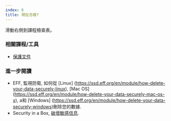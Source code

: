 ```yaml
---
index: 6
title: 現在怎樣?
---
```

滑動右側到課程檢查表。

### 相關課程/工具

*   [保護文件](umbrella://information/protecting-files)

### 進一步閱讀

*   EFF, 監視防衛, 如何從 [Linux] (https://ssd.eff.org/en/module/how-delete-your-data-securely-linux), [Mac OS] (https://ssd.eff.org/en/module/how-delete-your-data-securely-mac-os-x), a和 [Windows] (https://ssd.eff.org/en/module/how-delete-your-data-securely-windows)刪除您的數據. 
*   Security in a Box, [破壞敏感信息](https://securityinabox.org/en/guide/destroy-sensitive-information/).
